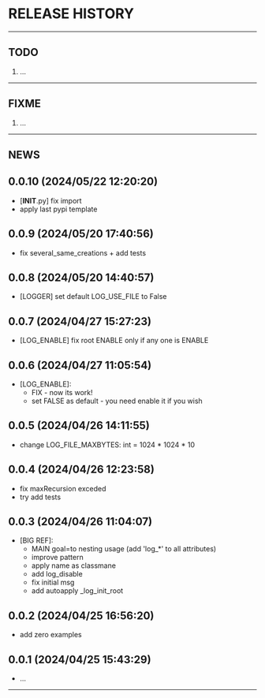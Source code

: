 # RELEASE HISTORY

********************************************************************************
## TODO
1. ...  

********************************************************************************
## FIXME
1. ...  

********************************************************************************
## NEWS

0.0.10 (2024/05/22 12:20:20)
------------------------------
- [__INIT__.py] fix import  
- apply last pypi template  

0.0.9 (2024/05/20 17:40:56)
------------------------------
- fix several_same_creations + add tests  

0.0.8 (2024/05/20 14:40:57)
------------------------------
- [LOGGER] set default LOG_USE_FILE to False  

0.0.7 (2024/04/27 15:27:23)
------------------------------
- [LOG_ENABLE] fix root ENABLE only if any one is ENABLE  

0.0.6 (2024/04/27 11:05:54)
------------------------------
- [LOG_ENABLE]:  
	- FIX - now its work!  
	- set FALSE as default - you need enable it if you wish  

0.0.5 (2024/04/26 14:11:55)
------------------------------
- change LOG_FILE_MAXBYTES: int = 1024 * 1024 * 10  

0.0.4 (2024/04/26 12:23:58)
------------------------------
- fix maxRecursion exceded  
- try add tests  

0.0.3 (2024/04/26 11:04:07)
------------------------------
- [BIG REF]:  
	- MAIN goal=to nesting usage (add 'log_*' to all attributes)  
	- improve pattern  
	- apply name as classmane  
	- add log_disable  
	- fix initial msg  
	- add autoapply _log_init_root  

0.0.2 (2024/04/25 16:56:20)
------------------------------
- add zero examples  

0.0.1 (2024/04/25 15:43:29)
------------------------------
- ...

********************************************************************************
